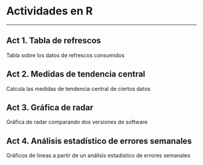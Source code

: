 # Actividades en R
***
## Act 1. Tabla de refrescos   
Tabla sobre los datos de refrescos consumidos

## Act 2. Medidas de tendencia central
Calcula las medidas de tendencia central de ciertos datos

## Act 3. Gráfica de radar
Gráfica de radar comparando dos versiones de software

## Act 4. Análisis estadístico de errores semanales
Gráficos de lineas a partir de un análisis estadístico de errores semanales
